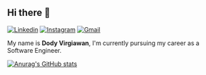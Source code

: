 ## Hi there 👋

[![Linkedin](https://img.shields.io/badge/-LinkedIn-blue?style=flat&logo=Linkedin&logoColor=white)](https://www.linkedin.com/in/dodyvirgiawan/)
[![Instagram](https://img.shields.io/badge/-Instagram-c13584?style=flat&labelColor=c13584&logo=instagram&logoColor=white)](https://www.instagram.com/dodyvirgiawan)
[![Gmail](https://img.shields.io/badge/-Gmail-c14438?style=flat&logo=Gmail&logoColor=white)](mailto:dody.virgiawan97@gmail.com)


My name is **Dody Virgiawan**, I'm currently pursuing my career as a Software Engineer. 

[![Anurag's GitHub stats](https://github-readme-stats.vercel.app/api?username=dodyvirgiawan&show_icons=true&theme=dark)](https://github.com/anuraghazra/github-readme-stats)
